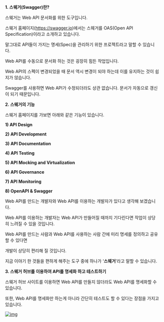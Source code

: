 **1. 스웨거(Swagger)란?**

스웨거는 Web API 문서화를 위한 도구입니다.

스웨거 홈페이지(https://swagger.io)에서는 스웨거를 OAS(Open API Specification)이라고 소개하고 있습니다.

말그대로 API들이 가지는 명세(Spec)을 관리하기 위한 프로젝트라고 말할 수 있습니다.

Web API를 수동으로 문서화 하는 것은 굉장히 힘든 작업입니다.

Web API의 스펙이 변경되었을 때 문서 역시 변경이 되야 하는데 이를 유지하는 것이 쉽지가 않습니다.



Swagger를 사용하면 Web API가 수정되더라도 상관 없습니다. 문서가 자동으로 갱신이 되기 때문입니다.





**2. 스웨거의 기능**

스웨거 홈페이지를 가보면 아래와 같은 기능이 있습니다.



**1) API Design**

**2) API Development**

**3) API Documentation**

**4) API Testing**

**5) API Mocking and Virtualization**

**6) API Governance**

**7) API Monitoring**

**8) OpenAPI & Swagger**



Web API를 만드는 개발자와 Web API를 이용하는 개발자가 있다고 생각해 보겠습니다. 

Web API를 이용하는 개발자는 Web API가 만들어질 때까지 기다린다면 작업이 상당히 느려질 수 있을 것입니다.

Web API를 만드는 사람과 Web API를 사용하는 사람 간에 미리 명세를 정의하고 공유할 수 있다면

개발이 상당히 편리해 질 것입니다.



지금 이야기 한 것들을 편하게 해주는 도구 중에 하나가 ‘**스웨거**’라고 말할 수 있습니다.





**3. 스웨거 허브를 이용하여 API를 명세화 하고 테스트하기**

스웨거 허브 사이트를 이용하면 Web API를 만들지 않더라도 Web API를 명세화할 수 있습니다. 

또한, Web API를 명세화만 하는게 아니라 간단히 테스트도 할 수 있다는 장점을 가지고 있습니다.





[![img](https://cphinf.pstatic.net/mooc/20200211_84/1581406321817kgh4X_PNG/0.png?type=w760)
  ](https://www.boostcourse.org/web326/lecture/58988?isDesc=false#)